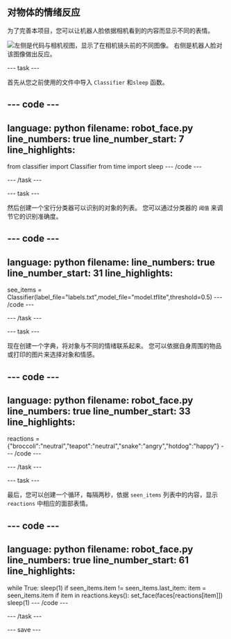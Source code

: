 ## 对物体的情绪反应

为了完善本项目，您可以让机器人脸依据相机看到的内容而显示不同的表情。

![左侧是代码与相机视图，显示了在相机镜头前的不同图像。 右侧是机器人脸对该图像做出反应。](images/completed_project.gif)

--- task ---

首先从您之前使用的文件中导入 `Classifier` 和`sleep` 函数。

--- code ---
---
language: python 
filename: robot_face.py 
line_numbers: true 
line_number_start: 7
line_highlights:
---
from classifier import Classifier 
from time import sleep 
--- /code ---

--- /task ---

--- task ---

然后创建一个宝行分类器可以识别的对象的列表。 您可以通过分类器的 `阈值` 来调节它的识别准确度。

--- code ---
---
language: python 
filename: 
line_numbers: true 
line_number_start: 31
line_highlights:
---

see_items = Classifier(label_file="labels.txt",model_file="model.tflite",threshold=0.5) 
--- /code ---

--- /task ---

--- task ---

现在创建一个字典，将对象与不同的情绪联系起来。 您可以依据自身周围的物品或打印的图片来选择对象和情感。

--- code ---
---
language: python 
filename: robot_face.py 
line_numbers: true 
line_number_start: 33
line_highlights:
---

reactions = {"broccoli":"neutral","teapot":"neutral","snake":"angry","hotdog":"happy"} 
--- /code ---

--- /task ---

--- task ---

最后，您可以创建一个循环，每隔两秒，依据 `seen_items` 列表中的内容，显示`reactions` 中相应的面部表情。

--- code ---
---
language: python 
filename: robot_face.py 
line_numbers: true 
line_number_start: 61
line_highlights:
---
while True: 
    sleep(1) 
    if seen_items.item != seen_items.last_item: 
        item = seen_items.item 
        if item in reactions.keys(): 
            set_face(faces[reactions[item]]) 
    sleep(1) 
--- /code ---

--- /task ---

--- save ---
